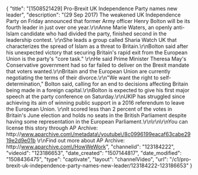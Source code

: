 {
    "title": "[1508521429] Pro-Brexit UK Independence Party names new leader",
    "description": "(29 Sep 2017) The weakened UK Independence Party on Friday announced that former Army officer Henry Bolton will be its fourth leader in just over one year.\r\nAnne Marie Waters, an openly anti-Islam candidate who had divided the party, finished second in the leadership contest. \r\nShe leads a group called Sharia Watch UK that characterizes the spread of Islam as a threat to Britain.\r\nBolton said after his unexpected victory that securing Britain's rapid exit from the European Union is the party's \"core task.\" \r\nHe said Prime Minister Theresa May's Conservative government had so far failed to deliver on the Brexit mandate that voters wanted.\r\nBritain and the European Union are currently negotiating the terms of their divorce.\r\n\"We want the right to self-determination,\" Bolton said, calling for an end to decisions affecting Britain being made in a foreign capital.\r\nBolton is expected to give his first major speech at the party conference on Saturday.\r\nUKIP has struggled since achieving its aim of winning public support in a 2016 referendum to leave the European Union. \r\nIt scored less than 2 percent of the votes in Britain's June election and holds no seats in the British Parliament despite having some representation in the European Parliament.\r\n\r\n\r\nYou can license this story through AP Archive: http:\/\/www.aparchive.com\/metadata\/youtube\/8c0996199eacaf63cabe2919e2d9e01b \r\nFind out more about AP Archive: http:\/\/www.aparchive.com\/HowWeWork",
    "channelid": "123184222",
    "videoid": "123186653",
    "date_created": "1507144817",
    "date_modified": "1508436475",
    "type": "captivate",
    "layout": "channelVideo",
    "url": "\/c1\/pro-brexit-uk-independence-party-names-new-leader\/123184222-123186653"
}